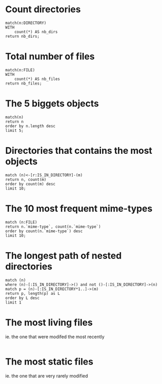 # Count directories

```
match(n:DIRECTORY)
WITH 
    count(*) AS nb_dirs
return nb_dirs;
```


# Total number of files

```
match(n:FILE)
WITH 
    count(*) AS nb_files
return nb_files;
```

# The 5 biggets objects

```
match(n)
return n
order by n.length desc
limit 5;
```

# Directories that contains the most objects

```
match (n)<-[r:IS_IN_DIRECTORY]-(m)
return n, count(m)
order by count(m) desc
limit 10;
```


# The 10 most frequent mime-types

```
match (n:FILE)
return n.`mime-type`, count(n.`mime-type`)
order by count(n.`mime-type`) desc
limit 10;
```

# The longest path of nested directories

```
match (n)
where (n)-[:IS_IN_DIRECTORY]->() and not ()-[:IS_IN_DIRECTORY]->(n)
match p = (n)-[:IS_IN_DIRECTORY*1..]->(m)
return p, length(p) as L
order by L desc
limit 1
```

# The most living files

ie. the one that were modifed the most recently

```
```

# The most static files

ie. the one that are very rarely modified

```
```